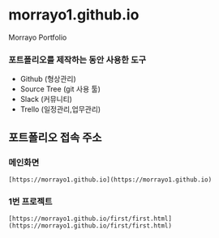 # morrayo1.github.io
Morrayo Portfolio


### 포트폴리오를 제작하는 동안 사용한 도구

- Github (형상관리)
- Source Tree (git 사용 툴)
- Slack (커뮤니티)
- Trello (일정관리,업무관리)



## 포트폴리오 접속 주소
### 메인화면
```
[https://morrayo1.github.io](https://morrayo1.github.io)
```
### 1번 프로젝트
```
[https://morrayo1.github.io/first/first.html](https://morrayo1.github.io/first/first.html)
```